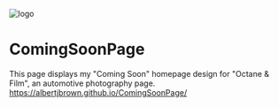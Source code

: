 ![logo](https://user-images.githubusercontent.com/84045644/141203431-5bf18d3b-8173-4404-b986-0609639cb182.png)

# ComingSoonPage
This page displays my "Coming Soon" homepage design for "Octane &amp; Film", an automotive photography page.
https://albertjbrown.github.io/ComingSoonPage/
